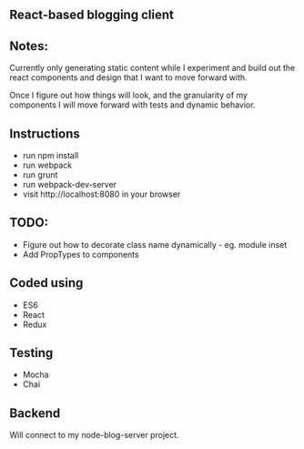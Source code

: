 ## React-based blogging client

## Notes:
Currently only generating static content while I experiment and build out the
react components and design that I want to move forward with.

Once I figure out how things will look, and the granularity of my components
I will move forward with tests and dynamic behavior.

## Instructions
- run npm install
- run webpack
- run grunt
- run webpack-dev-server
- visit http://localhost:8080 in your browser

## TODO:
- Figure out how to decorate class name dynamically - eg. module inset
- Add PropTypes to components

## Coded using
- ES6
- React
- Redux

## Testing
- Mocha
- Chai

## Backend
Will connect to my node-blog-server project.
